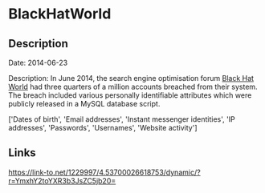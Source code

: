 # BlackHatWorld

## Description

Date: 2014-06-23

Description:
In June 2014, the search engine optimisation forum <a href="http://www.blackhatworld.com" target="_blank" rel="noopener">Black Hat World</a> had three quarters of a million accounts breached from their system. The breach included various personally identifiable attributes which were publicly released in a MySQL database script.


['Dates of birth', 'Email addresses', 'Instant messenger identities', 'IP addresses', 'Passwords', 'Usernames', 'Website activity']

## Links

https://link-to.net/1229997/4.53700026618753/dynamic/?r=YmxhY2toYXR3b3JsZC5jb20=